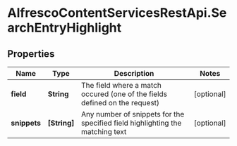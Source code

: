 # AlfrescoContentServicesRestApi.SearchEntryHighlight

## Properties
Name | Type | Description | Notes
------------ | ------------- | ------------- | -------------
**field** | **String** | The field where a match occured (one of the fields defined on the request) | [optional] 
**snippets** | **[String]** | Any number of snippets for the specified field highlighting the matching text | [optional] 


